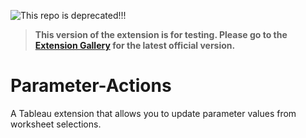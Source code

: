 ![This repo is deprecated!!!](https://img.shields.io/badge/Status-Deprecated-Red)
>**This version of the extension is for testing. Please go to the [Extension Gallery](https://extensiongallery.tableau.com/products/34) for the latest official version.**

# Parameter-Actions
A Tableau extension that allows you to update parameter values from worksheet selections.
